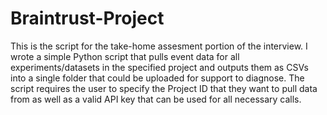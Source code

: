 # Braintrust-Project

This is the script for the take-home assesment portion of the interview. I wrote a simple Python script that pulls event data for all experiments/datasets in the specified project and outputs them as CSVs into a single folder that could be uploaded for support to diagnose. The script requires the user to specify the Project ID that they want to pull data from as well as a valid API key that can be used for all necessary calls.
